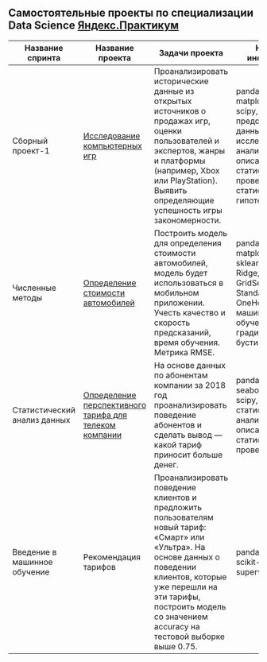 ## Самостоятельные проекты по специализации Data Science [Яндекс.Практикум](https://praktikum.yandex.ru/data-scientist)
| Название спринта             | Название проекта                                                                                               | Задачи проекта                                                                                                                                                                                                                                       | Навыки и инструменты                                                                                                                                       |
|------------------------------|----------------------------------------------------------------------------------------------------------------|------------------------------------------------------------------------------------------------------------------------------------------------------------------------------------------------------------------------------------------------------|------------------------------------------------------------------------------------------------------------------------------------------------------------|
| Сборный проект-1             | [Исследование компьютерных игр](https://github.com/mcairova/praktikum/tree/main/Games%20EDA)                   | Проанализировать исторические данные из открытых источников о продажах игр, оценки пользователей и экспертов, жанры и платформы (например, Xbox или PlayStation). Выявить определяющие успешность игры закономерности.                               | pandas, numpy, matplotlib, seaborn, scipy, предобработка данных, исследовательский анализ данных, описательная статистика, проверка статистических гипотез |
| Численные методы             | [Определение стоимости автомобилей](https://github.com/mcairova/praktikum/tree/main/Car%20price%20predictions) | Построить модель для определения стоимости автомобилей, модель будет использоваться в мобильном приложении. Учесть качество и скорость предсказаний, время обучения. Метрика RMSE.                                                                   | pandas, numpy, matplotlib, seaborn, sklearn, LightGBM, Ridge, CatBoost, GridSearchCV, StandardScaler, OneHotEncoder, машинное обучение, градиентный бустинг |
| Статистический анализ данных | [Определение перспективного тарифа для телеком компании](https://github.com/mcairova/praktikum/tree/main/Telecom%20tariffs)                                                         | На основе данных по абонентам компании за 2018 год проанализировать поведение абонентов и сделать вывод — какой тариф приносит больше денег.                                                                                                         | pandas, matplotlib, seaborn, numpy, scipy, статистический анализ данных, описательная статистика,  проверка гипотез                                        |
| Введение в машинное обучение | Рекомендация тарифов                                                                                           | Проанализировать поведение клиентов и предложить пользователям новый тариф: «Смарт» или  «Ультра».  На основе данных о поведении клиентов, которые уже перешли на эти тарифы, построить модель со  значением accuracy на тестовой выборке выше 0.75. | pandas, numpy, scikit-learn, supervised learning                                                                                                           |
